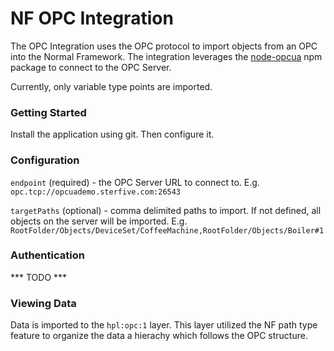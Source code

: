 

# NF OPC Integration

The OPC Integration uses the OPC protocol to import objects from an OPC into the Normal Framework. The integration leverages the [node-opcua](https://github.com/node-opcua/node-opcua) npm package to connect to the OPC Server. 

Currently, only variable type points are imported.

### Getting Started

Install the application using git. Then configure it.

### Configuration

`endpoint` (required) - the OPC Server URL to connect to. E.g. `opc.tcp://opcuademo.sterfive.com:26543`

`targetPaths` (optional) - comma delimited paths to import. If not defined, all objects on the server will be imported. E.g. `RootFolder/Objects/DeviceSet/CoffeeMachine,RootFolder/Objects/Boiler#1`

### Authentication
*** TODO ***


### Viewing Data

Data is imported to the `hpl:opc:1` layer. This layer utilized the NF path type feature to organize the data a hierachy which follows the OPC structure.


